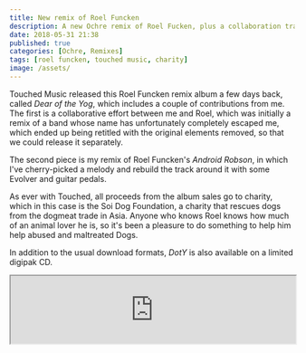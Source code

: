 ```yaml
---
title: New remix of Roel Funcken
description: A new Ochre remix of Roel Fucken, plus a collaboration track.
date: 2018-05-31 21:38
published: true
categories: [Ochre, Remixes]
tags: [roel funcken, touched music, charity]
image: /assets/
---
```


Touched Music released this Roel Funcken remix album a few days back, called _Dear of the Yog_, which includes a couple of contributions from me. The first is a collaborative effort between me and Roel, which was initially a remix of a band whose name has unfortunately completely escaped me, which ended up being retitled with the original elements removed, so that we could release it separately.

The second piece is my remix of Roel Funcken's _Android Robson_, in which I've cherry-picked a melody and rebuild the track around it with some Evolver and guitar pedals.

As ever with Touched, all proceeds from the album sales go to charity, which in this case is the Soi Dog Foundation, a charity that rescues dogs from the dogmeat trade in Asia. Anyone who knows Roel knows how much of an animal lover he is, so it's been a pleasure to do something to help him help abused and maltreated Dogs.

In addition to the usual download formats, _DotY_ is also available on a limited digipak CD.

<iframe style="width: 100%; height: 120px;" src="https://bandcamp.com/EmbeddedPlayer/album=3080707200/size=large/bgcol=ffffff/linkcol=EA5727/tracklist=false/artwork=small/track=342048366/transparent=true/"></iframe>
